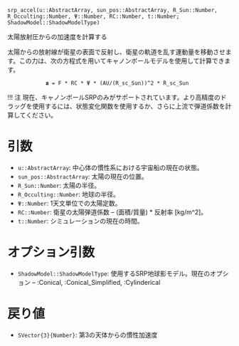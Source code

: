 ```
srp_accel(u::AbstractArray, sun_pos::AbstractArray, R_Sun::Number, R_Occulting::Number, Ψ::Number, RC::Number, t::Number; ShadowModel::ShadowModelType)
```

太陽放射圧からの加速度を計算する

太陽からの放射線が衛星の表面で反射し、衛星の軌道を乱す運動量を移動させます。この力は、次の方程式を用いてキャノンボールモデルを使用して計算できます。

```
            𝐚 = F * RC * Ψ * (AU/(R_sc_Sun))^2 * R̂_sc_Sun
```

!!! 注     現在、キャノンボールSRPのみがサポートされています。より高精度のドラッグを使用するには、状態変化関数を使用するか、さらに上流で弾道係数を計算してください。

# 引数

  * `u::AbstractArray`: 中心体の慣性系における宇宙船の現在の状態。
  * `sun_pos::AbstractArray`: 太陽の現在の位置。
  * `R_Sun::Number`: 太陽の半径。
  * `R_Occulting::Number`: 地球の半径。
  * `Ψ::Number`: 1天文単位での太陽定数。
  * `RC::Number`: 衛星の太陽弾道係数 – (面積/質量) * 反射率 [kg/m^2]。
  * `t::Number`: シミュレーションの現在の時間。

# オプション引数

  * `ShadowModel::ShadowModelType`: 使用するSRP地球影モデル。現在のオプション – :Conical, :Conical_Simplified, :Cylinderical

# 戻り値

  * `SVector{3}{Number}`: 第3の天体からの慣性加速度

```
